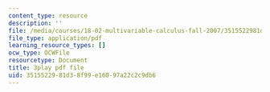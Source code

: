 ```yaml
---
content_type: resource
description: ''
file: /media/courses/18-02-multivariable-calculus-fall-2007/3515522981d38f99e16097a22c2c9db6_sr7kCpzAuYw.pdf
file_type: application/pdf
learning_resource_types: []
ocw_type: OCWFile
resourcetype: Document
title: 3play pdf file
uid: 35155229-81d3-8f99-e160-97a22c2c9db6
---
```

